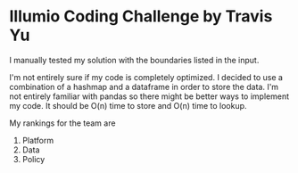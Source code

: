 # Illumio Coding Challenge by Travis Yu


I manually tested my solution with the boundaries listed in the input.

I'm not entirely sure if my code is completely optimized. I decided to use a combination of a hashmap and a dataframe in order to store the data. I'm not entirely familiar with pandas so there might be better ways to implement my code. 
It should be O(n) time to store and O(n) time to lookup.


My rankings for the team are
1. Platform
2. Data
3. Policy


